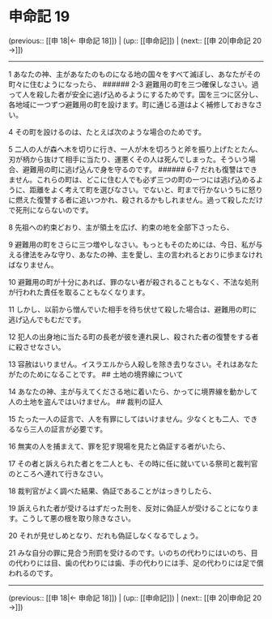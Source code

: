 # 申命記 19

(previous:: [[申 18|← 申命記 18]]) | (up:: [[申命記]]) | (next:: [[申 20|申命記 20 →]])

***




1 
あなたの神、主があなたのものになる地の国々をすべて滅ぼし、あなたがその町々に住むようになったら、 ###### 2-3 避難用の町を三つ確保しなさい。過って人を殺した者が安全に逃げ込めるようにするためです。国を三つに区分し、各地域に一つずつ避難用の町を設けます。町に通じる道はよく補修しておきなさい。 



4 
その町を設けるのは、たとえば次のような場合のためです。 



5 
二人の人が森へ木を切りに行き、一人が木を切ろうと斧を振り上げたとたん、刃が柄から抜けて相手に当たり、運悪くその人は死んでしまった。そういう場合、避難用の町に逃げ込んで身を守るのです。 ###### 6-7 だれも復讐はできません。これらの町は、どこに住む人でも必ず三つの町の一つには逃げ込めるように、距離をよく考えて町を選びなさい。でないと、町まで行かないうちに怒りに燃えた復讐する者に追いつかれ、殺されるかもしれません。過って殺しただけで死刑にならないのです。 



8 
先祖への約束どおり、主が領土を広げ、約束の地を全部下さったら、 



9 
避難用の町をさらに三つ増やしなさい。もっともそのためには、今日、私が与える律法をみな守り、あなたの神、主を愛し、主の言われるとおりに歩まなければなりません。 



10 
避難用の町が十分にあれば、罪のない者が殺されることもなく、不法な処刑が行われた責任を取ることもなくなります。 



11 
しかし、以前から憎んでいた相手を待ち伏せて殺した場合は、避難用の町に逃げ込んでもむだです。 



12 
犯人の出身地に当たる町の長老が彼を連れ戻し、殺された者の復讐をする者に殺させなさい。 



13 
容赦はいりません。イスラエルから人殺しを除き去りなさい。それはあなたがたのためになることです。 ## 土地の境界線について 



14 
あなたの神、主が与えてくださる地に着いたら、かってに境界線を動かして人の土地を盗んではいけません。 ## 裁判の証人 



15 
たった一人の証言で、人を有罪にしてはいけません。少なくとも二人、できるなら三人の証言が必要です。 



16 
無実の人を捕まえて、罪を犯す現場を見たと偽証する者がいたら、 



17 
その者と訴えられた者とを二人とも、その時に任に就いている祭司と裁判官のところへ連れて行きなさい。 



18 
裁判官がよく調べた結果、偽証であることがはっきりしたら、 



19 
訴えられた者が受けるはずだった刑を、反対に偽証人が受けることになります。こうして悪の根を取り除きなさい。 



20 
それが見せしめとなり、だれも偽証しなくなるでしょう。 



21 
みな自分の罪に見合う刑罰を受けるのです。いのちの代わりにはいのち、目の代わりには目、歯の代わりには歯、手の代わりには手、足の代わりには足で償われるのです。

***

(previous:: [[申 18|← 申命記 18]]) | (up:: [[申命記]]) | (next:: [[申 20|申命記 20 →]])
